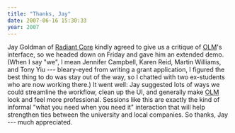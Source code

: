 ```yaml
---
title: "Thanks, Jay"
date: 2007-06-16 15:30:33
year: 2007
---
```

Jay Goldman of <a href="http://www.radiantcore.com">Radiant Core</a> kindly agreed to give us a critique of <a href="http://www.drproject.org/olm">OLM</a>'s interface, so we headed down on Friday and gave him an extended demo.  (When I say "we", I mean Jennifer Campbell, Karen Reid, Martin Williams, and Tony Yiu --- bleary-eyed from writing a grant application, I figured the best thing to do was stay out of the way, so I chatted with two ex-students who are now working there.)  It went well: Jay suggested lots of ways we could streamline the workflow, clean up the UI, and generally make <a href="http://www.drproject.org/olm">OLM</a> look and feel more professional.  Sessions like this are exactly the kind of informal "what you need when you need it" interaction that will help strengthen ties between the university and local companies. So thanks, Jay --- much appreciated.

